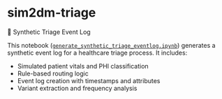 # sim2dm-triage


📄 Synthetic Triage Event Log

This notebook ([`generate_synthetic_triage_eventlog.ipynb`](https://github.com/erfan-el/sim2dm-triage/blob/main/generate_synthetic_triage_eventlog.ipynb)) generates a synthetic event log for a healthcare triage process. It includes:

* Simulated patient vitals and PHI classification
* Rule-based routing logic 
* Event log creation with timestamps and attributes
* Variant extraction and frequency analysis
